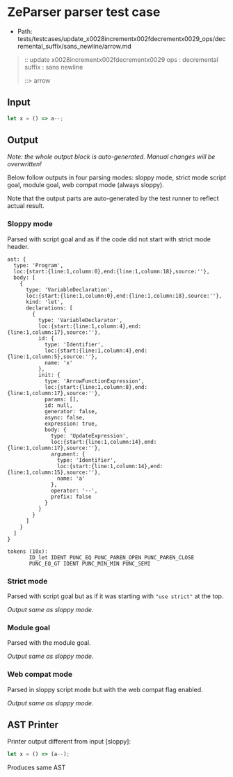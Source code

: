 # ZeParser parser test case

- Path: tests/testcases/update_x0028incrementx002fdecrementx0029_ops/decremental_suffix/sans_newline/arrow.md

> :: update x0028incrementx002fdecrementx0029 ops : decremental suffix : sans newline
>
> ::> arrow

## Input

`````js
let x = () => a--;
`````

## Output

_Note: the whole output block is auto-generated. Manual changes will be overwritten!_

Below follow outputs in four parsing modes: sloppy mode, strict mode script goal, module goal, web compat mode (always sloppy).

Note that the output parts are auto-generated by the test runner to reflect actual result.

### Sloppy mode

Parsed with script goal and as if the code did not start with strict mode header.

`````
ast: {
  type: 'Program',
  loc:{start:{line:1,column:0},end:{line:1,column:18},source:''},
  body: [
    {
      type: 'VariableDeclaration',
      loc:{start:{line:1,column:0},end:{line:1,column:18},source:''},
      kind: 'let',
      declarations: [
        {
          type: 'VariableDeclarator',
          loc:{start:{line:1,column:4},end:{line:1,column:17},source:''},
          id: {
            type: 'Identifier',
            loc:{start:{line:1,column:4},end:{line:1,column:5},source:''},
            name: 'x'
          },
          init: {
            type: 'ArrowFunctionExpression',
            loc:{start:{line:1,column:8},end:{line:1,column:17},source:''},
            params: [],
            id: null,
            generator: false,
            async: false,
            expression: true,
            body: {
              type: 'UpdateExpression',
              loc:{start:{line:1,column:14},end:{line:1,column:17},source:''},
              argument: {
                type: 'Identifier',
                loc:{start:{line:1,column:14},end:{line:1,column:15},source:''},
                name: 'a'
              },
              operator: '--',
              prefix: false
            }
          }
        }
      ]
    }
  ]
}

tokens (10x):
       ID_let IDENT PUNC_EQ PUNC_PAREN_OPEN PUNC_PAREN_CLOSE
       PUNC_EQ_GT IDENT PUNC_MIN_MIN PUNC_SEMI
`````

### Strict mode

Parsed with script goal but as if it was starting with `"use strict"` at the top.

_Output same as sloppy mode._

### Module goal

Parsed with the module goal.

_Output same as sloppy mode._

### Web compat mode

Parsed in sloppy script mode but with the web compat flag enabled.

_Output same as sloppy mode._

## AST Printer

Printer output different from input [sloppy]:

````js
let x = () => (a--);
````

Produces same AST
